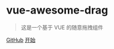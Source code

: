# vue-awesome-drag

> 这是一个基于 VUE 的随意拖拽组件

[GitHub](https://github.com/zfowed/vue-awesome-drag)
[开始](#quick-start)
<!-- [Get Started](#quick-start) -->